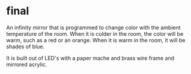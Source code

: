 # final

An infinity mirror that is programmed to change color with the ambient temperature of the room. 
When it is colder in the room, the color will be warm, such as a red or an orange. When it is warm in the room, it will be shades of blue. 

It is built out of LED's with a paper mache and brass wire frame and mirrored acrylic.
